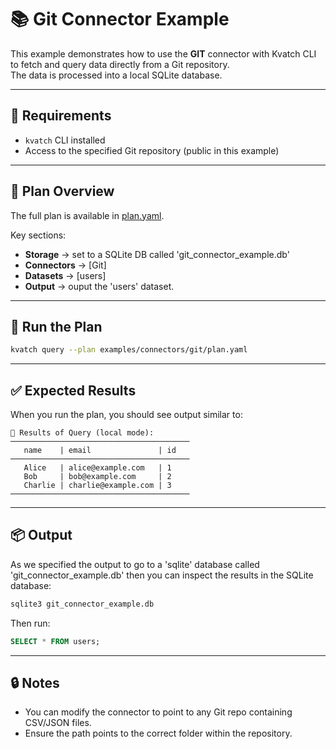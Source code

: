 # 📚 Git Connector Example

This example demonstrates how to use the **GIT** connector with Kvatch CLI to fetch and query data directly from a Git repository.  
The data is processed into a local SQLite database.

---

## 🔧 Requirements

- `kvatch` CLI installed  
- Access to the specified Git repository (public in this example)

---

## 📄 Plan Overview
The full plan is available in [plan.yaml](./plan.yaml).  

Key sections:

- **Storage** → set to a SQLite DB called 'git_connector_example.db'
- **Connectors** → [Git]
- **Datasets** → [users]
- **Output** → ouput the 'users' dataset.

---

## 🚀 Run the Plan

```bash
kvatch query --plan examples/connectors/git/plan.yaml
```

---

## ✅ Expected Results

When you run the plan, you should see output similar to:

```
🚀 Results of Query (local mode):
────────────────────────────────────────
   name    | email               | id
────────────────────────────────────────
   Alice   | alice@example.com   | 1 
   Bob     | bob@example.com     | 2 
   Charlie | charlie@example.com | 3 
────────────────────────────────────────
```

---

## 📦 Output 

As we specified the output to go to a 'sqlite' database called 'git_connector_example.db'  then you can inspect the results in the SQLite database:

```bash
sqlite3 git_connector_example.db
```

Then run:

```sql
SELECT * FROM users;
```

---

## 🔒 Notes

- You can modify the connector to point to any Git repo containing CSV/JSON files.  
- Ensure the path points to the correct folder within the repository.  
